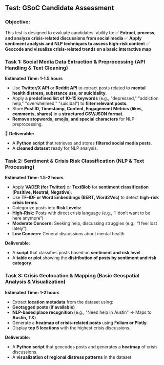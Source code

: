 ## Test: GSoC Candidate Assessment

### Objective:

This test is designed to evaluate candidates' ability to:
✅ **Extract, process, and analyze crisis-related discussions from social media**
✅ **Apply sentiment analysis and NLP techniques to assess high-risk content**
✅ **Geocode and visualize crisis-related trends on a basic interactive map**

### Task 1: Social Media Data Extraction & Preprocessing (API Handling & Text Cleaning)

**Estimated Time: 1-1.5 hours**

* Use **Twitter/X API** or **Reddit API** to extract posts related to **mental health distress, substance use, or suicidality**.
* Apply **a predefined list of 10-15 keywords** (e.g., "depressed," "addiction help," "overwhelmed," "suicidal") to **filter relevant posts**.
* Store **Post ID, Timestamp, Content, Engagement Metrics (likes, comments, shares)** in a **structured CSV/JSON format**.
* **Remove stopwords, emojis, and special characters** for NLP preprocessing.

📌 **Deliverable:**

* A **Python script** that retrieves and stores **filtered social media posts**.
* A **cleaned dataset** ready for NLP analysis.

### Task 2: Sentiment & Crisis Risk Classification (NLP & Text Processing)

**Estimated Time: 1.5-2 hours**

* Apply **VADER (for Twitter)** or **TextBlob** for **sentiment classification** (**Positive, Neutral, Negative**).
* Use **TF-IDF or Word Embeddings (BERT, Word2Vec)** to detect **high-risk crisis terms**.
* Categorize posts into **Risk Levels:**
* **High-Risk:** Posts with direct crisis language (e.g., “I don’t want to be here anymore”)
* **Moderate Concern:** Seeking help, discussing struggles (e.g., “I feel lost lately”)
* **Low Concern:** General discussions about mental health

**Deliverable:**

* A **script** that classifies posts based on **sentiment and risk level**.
* A **table or plot** showing the **distribution of posts by sentiment and risk category**.

### Task 3: Crisis Geolocation & Mapping (Basic Geospatial Analysis & Visualization)

**Estimated Time: 1-2 hours**

* Extract **location metadata** from the dataset using:
* **Geotagged posts (if available)**
* **NLP-based place recognition** (e.g., "Need help in Austin" → Maps to **Austin, TX**)
* Generate a **heatmap of crisis-related posts** using **Folium or Plotly**.
* Display **top 5 locations** with the highest crisis discussions.

**Deliverable:**

* A **Python script** that geocodes posts and generates a **heatmap** of crisis discussions.
* A **visualization of regional distress patterns** in the dataset
